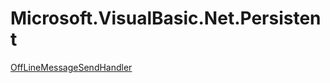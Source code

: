 ﻿
# Microsoft.VisualBasic.Net.Persistent

[OffLineMessageSendHandler](T-Microsoft.VisualBasic.Net.Persistent.OffLineMessageSendHandler.md)

